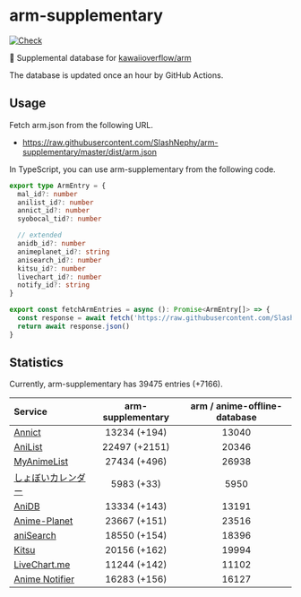 # arm-supplementary

[![Check](https://github.com/SlashNephy/arm-supplementary/actions/workflows/check-node.yml/badge.svg)](https://github.com/SlashNephy/arm-supplementary/actions/workflows/check-node.yml)

💊 Supplemental database for [kawaiioverflow/arm](https://github.com/kawaiioverflow/arm)

The database is updated once an hour by GitHub Actions.

## Usage

Fetch arm.json from the following URL.

- https://raw.githubusercontent.com/SlashNephy/arm-supplementary/master/dist/arm.json

In TypeScript, you can use arm-supplementary from the following code.

```TypeScript
export type ArmEntry = {
  mal_id?: number
  anilist_id?: number
  annict_id?: number
  syobocal_tid?: number

  // extended
  anidb_id?: number
  animeplanet_id?: string
  anisearch_id?: number
  kitsu_id?: number
  livechart_id?: number
  notify_id?: string
}

export const fetchArmEntries = async (): Promise<ArmEntry[]> => {
  const response = await fetch('https://raw.githubusercontent.com/SlashNephy/arm-supplementary/master/dist/arm.json')
  return await response.json()
}
```

## Statistics

Currently, arm-supplementary has 39475 entries (+7166).

| Service                                     | arm-supplementary | arm / anime-offline-database |
| :------------------------------------------ | :---------------: | :--------------------------: |
| [Annict](https://annict.com)                |   13234 (+194)    |            13040             |
| [AniList](https://anilist.co)               |   22497 (+2151)   |            20346             |
| [MyAnimeList](https://myanimelist.net)      |   27434 (+496)    |            26938             |
| [しょぼいカレンダー](https://cal.syoboi.jp) |    5983 (+33)     |             5950             |
| [AniDB](https://anidb.net)                  |   13334 (+143)    |            13191             |
| [Anime-Planet](https://anime-planet.com)    |   23667 (+151)    |            23516             |
| [aniSearch](https://anisearch.com)          |   18550 (+154)    |            18396             |
| [Kitsu](https://kitsu.io)                   |   20156 (+162)    |            19994             |
| [LiveChart.me](https://livechart.me)        |   11244 (+142)    |            11102             |
| [Anime Notifier](https://notify.moe)        |   16283 (+156)    |            16127             |
